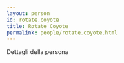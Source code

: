```yaml
---
layout: person
id: rotate.coyote
title: Rotate Coyote
permalink: people/rotate.coyote.html
---
```


Dettagli della persona